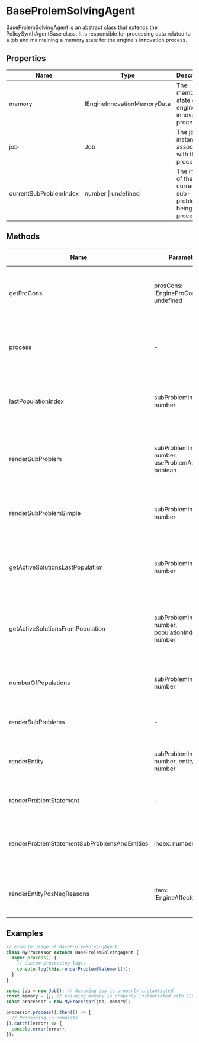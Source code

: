 # BaseProlemSolvingAgent

BaseProlemSolvingAgent is an abstract class that extends the PolicySynthAgentBase class. It is responsible for processing data related to a job and maintaining a memory state for the engine's innovation process.

## Properties

| Name                   | Type                             | Description                                      |
|------------------------|----------------------------------|--------------------------------------------------|
| memory                 | IEngineInnovationMemoryData      | The memory state of the engine's innovation process. |
| job                    | Job                              | The job instance associated with the processor.  |
| currentSubProblemIndex | number \| undefined              | The index of the current sub-problem being processed. |

## Methods

| Name                                  | Parameters                        | Return Type | Description                                                                 |
|---------------------------------------|-----------------------------------|-------------|-----------------------------------------------------------------------------|
| getProCons                            | prosCons: IEngineProCon[] \| undefined | Array       | Returns an array of descriptions from the provided pros and cons.           |
| process                               | -                                 | Promise<void> | Processes the job. Throws an error if memory is not initialized.            |
| lastPopulationIndex                   | subProblemIndex: number           | number      | Returns the index of the last population for a given sub-problem.           |
| renderSubProblem                      | subProblemIndex: number, useProblemAsHeader: boolean | string      | Renders a sub-problem as a string, optionally using the problem as a header. |
| renderSubProblemSimple                | subProblemIndex: number           | string      | Renders a simplified version of a sub-problem as a string.                  |
| getActiveSolutionsLastPopulation      | subProblemIndex: number           | Array       | Returns the active solutions from the last population of a sub-problem.     |
| getActiveSolutionsFromPopulation      | subProblemIndex: number, populationIndex: number | Array       | Returns the active solutions from a specific population of a sub-problem.   |
| numberOfPopulations                   | subProblemIndex: number           | number      | Returns the number of populations for a given sub-problem.                  |
| renderSubProblems                     | -                                 | string      | Renders all sub-problems as a string.                                       |
| renderEntity                          | subProblemIndex: number, entityIndex: number | string      | Renders an entity associated with a sub-problem as a string.                |
| renderProblemStatement                | -                                 | string      | Renders the problem statement as a string.                                  |
| renderProblemStatementSubProblemsAndEntities | index: number                     | string      | Renders the problem statement, sub-problems, and entities as a string.      |
| renderEntityPosNegReasons             | item: IEngineAffectedEntity       | string      | Renders the positive and negative effects of an entity as a string.         |

## Examples

```typescript
// Example usage of BaseProlemSolvingAgent
class MyProcessor extends BaseProlemSolvingAgent {
  async process() {
    // Custom processing logic
    console.log(this.renderProblemStatement());
  }
}

const job = new Job(); // Assuming Job is properly instantiated
const memory = {}; // Assuming memory is properly instantiated with IEngineInnovationMemoryData structure
const processor = new MyProcessor(job, memory);

processor.process().then(() => {
  // Processing is complete
}).catch((error) => {
  console.error(error);
});
```